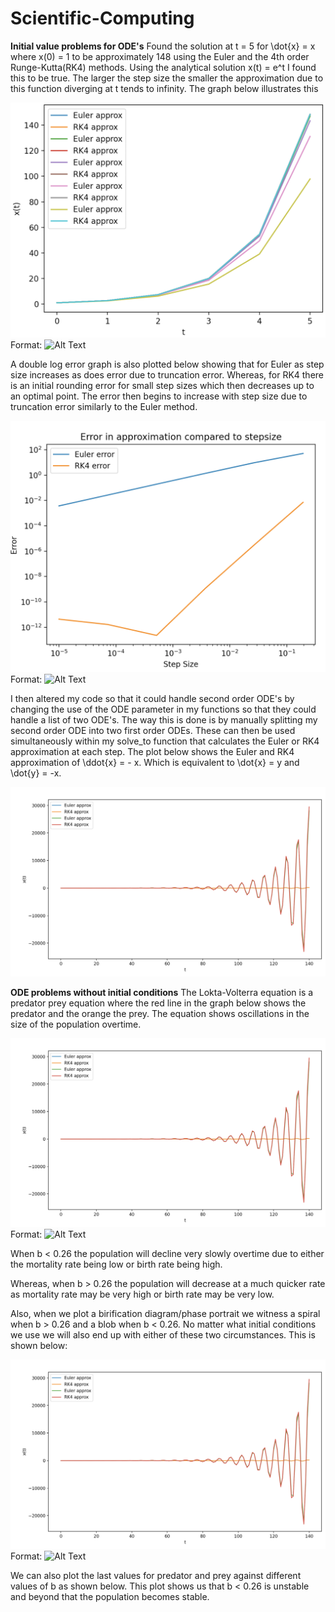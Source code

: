 # Scientific-Computing

**Initial value problems for ODE's**
Found the solution at t = 5 for \dot{x} = x where x(0) = 1 to be approximately 148 using the Euler and the 4th order Runge-Kutta(RK4) methods. Using the analytical solution x(t) = e^t I found this to be true. The larger the step size the smaller the approximation due to this function diverging at t tends to infinity. The graph below illustrates this

![First Order approximation](Graphs/Approx_first_order.png)
Format: ![Alt Text](url)

A double log error graph is also plotted below showing that for Euler as step size increases as does error due to truncation error. Whereas, for RK4 there is an initial rounding error for small step sizes which then decreases up to an optimal point. The error then begins to increase with step size due to truncation error similarly to the Euler method.

![Error Graph](Graphs/errorgraph.png)
Format: ![Alt Text](url)

I then altered my code so that it could handle second order ODE's by changing the use of the ODE parameter in my functions so that they could handle a list of two ODE's. The way this is done is by manually splitting my second order ODE into two first order ODEs. These can then be used simultaneously within my solve_to function that calculates the Euler or RK4 approximation at each step. The plot below shows the Euler and RK4 approximation of \ddot{x} = - x. Which is equivalent to \dot{x} = y and \dot{y} = -x.

![Second Order approximation](Graphs/approx_second_order.png)


**ODE problems without initial conditions**
The Lokta-Volterra equation is a predator prey equation where the red line in the graph below shows the predator and the orange the prey. The equation shows oscillations in the size of the population overtime.


![Lokta-Volterra (b=0.26)](Graphs/approx_second_order.png)
Format: ![Alt Text](url)


When b < 0.26 the population will decline very slowly overtime due to either the mortality rate being low or birth rate being high.

Whereas, when b > 0.26 the population will decrease at a much quicker rate as mortality rate may be very high or birth rate may be very low.

Also, when we plot a birification diagram/phase portrait we witness a spiral when b > 0.26 and a blob when b < 0.26. No matter what initial conditions we use we will also end up with either of these two circumstances. This is shown below:

![Phase Portrait for varying x0 and y0](Graphs/approx_second_order.png)
Format: ![Alt Text](url)

We can also plot the last values for predator and prey against different values of b as shown below. This plot shows us that b < 0.26 is unstable and beyond that the population becomes stable.
